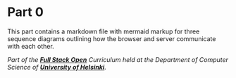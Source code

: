 # Part 0

This part contains a markdown file with mermaid markup for three sequence diagrams outlining how the browser and server communicate with each other.

*Part of the __[Full Stack Open](https://fullstackopen.com)__ Curriculum held at the Department of Computer Science of __[University of Helsinki](https://www.helsinki.fi/en)__.*